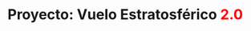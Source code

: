 <h1>Proyecto: Vuelo Estratosférico <span style="color: red;">2.0</span></h1>



  

<!---
marianit200825/marianit200825 is a ✨ special ✨ repository because its `README.md` (this file) appears on your GitHub profile.
You can click the Preview link to take a look at your changes.
--->
